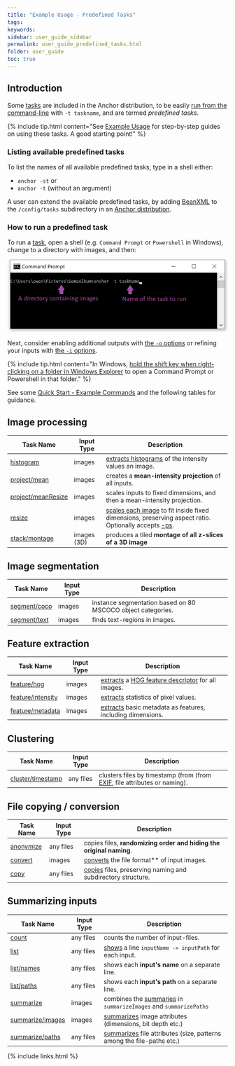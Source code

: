 ```yaml
---
title: "Example Usage - Predefined Tasks"
tags:
keywords:
sidebar: user_guide_sidebar
permalink: user_guide_predefined_tasks.html
folder: user_guide
toc: true
---
```


## Introduction

Some [tasks](/user_guide_tasks.html) are included in the Anchor distribution, to be easily
[run from the command-line](/user_guide_command_line.html) with `-t taskname`, and are termed *predefined tasks*.

{% include tip.html content="See [Example Usage](/user_guide_examples.html) for step-by-step guides on using these tasks. A good starting point!" %}

### Listing available predefined tasks

To list the names of all available predefined tasks, type in a shell either:

- `anchor -st` or
- `anchor -t` (without an argument)

A user can extend the available predefined tasks, by adding [BeanXML](/user_guide_bean_xml.html) to the `/config/tasks` subdirectory in an [Anchor distribution](/developer_guide_anchor_distribution.html).

### How to run a predefined task

To run a [task](/user_guide_tasks.html), open a shell (e.g. `Command Prompt` or `Powershell` in Windows), change to a directory with images, and then:

![commandPrompt_taskName.png](/images/user_guide/commandPrompt_taskName.png)

Next, consider enabling additional outputs with [the ``-o`` options](/user_guide_command_line.html#major-options) or refining your
inputs with [the ``-i`` options](/user_guide_command_line.html#major-options).

{% include tip.html content="In Windows, [hold the shift key when right-clicking on a folder in Windows Explorer](https://www.zdnet.com/article/windows-10-tip-the-fastest-smartest-ways-to-open-a-command-prompt/) to open a Command Prompt or Powershell in that folder." %}

See some [Quick Start - Example Commands](/index.html) and the following tables for guidance.

## Image processing 

| Task Name | Input Type | Description  |
|-----------|------------|--------------|
| [histogram](https://github.com/anchoranalysis/anchor-assembly/blob/master/anchor/src/main/resources/config/tasks/histogram.xml) | images | [extracts histograms](/user_guide_examples_histogram.html) of the intensity values an image. |
| [project/mean](https://github.com/anchoranalysis/anchor-assembly/blob/master/anchor/src/main/resources/config/tasks/project/mean.xml) | images | creates a **mean-intensity projection** of all inputs. |
| [project/meanResize](https://github.com/anchoranalysis/anchor-assembly/blob/master/anchor/src/main/resources/config/tasks/project/meanResize.xml) | images | scales inputs to fixed dimensions, and then a mean-intensity projection. |
| [resize](https://github.com/anchoranalysis/anchor-assembly/blob/master/anchor/src/main/resources/config/tasks/resize.xml) | images | [scales each image](/user_guide_examples_resizing_images.html) to fit inside fixed dimensions, preserving aspect ratio. Optionally accepts [-ps](/user_guide_command_line.html#task-options). |
| [stack/montage](https://github.com/anchoranalysis/anchor-assembly/blob/master/anchor/src/main/resources/config/tasks/stack/montage.xml) | images (3D) | produces a tiled **montage of all z-slices of a 3D image** |

## Image segmentation

| Task Name | Input Type | Description  |
|-----------|------------|--------------|
| [segment/coco](https://github.com/anchoranalysis/anchor-assembly/blob/master/anchor/src/main/resources/config/tasks/segment/coco.xml) | images | instance segmentation based on 80 MSCOCO object categories. |
| [segment/text](https://github.com/anchoranalysis/anchor-assembly/blob/master/anchor/src/main/resources/config/tasks/segment/text.xml) | images | finds text-regions in images. |

## Feature extraction

| Task Name | Input Type | Description  |
|-----------|------------|--------------|
| [feature/hog](https://github.com/anchoranalysis/anchor-assembly/blob/master/anchor/src/main/resources/config/tasks/feature/hog.xml) | images | [extracts](/user_guide_examples_extracting_image_features.html) a [HOG feature descriptor](https://en.wikipedia.org/wiki/Histogram_of_oriented_gradients) for all images. |
| [feature/intensity](https://github.com/anchoranalysis/anchor-assembly/blob/master/anchor/src/main/resources/config/tasks/feature/intensity.xml) | images | [extracts](/user_guide_examples_extracting_image_features.html) statistics of pixel values. |
| [feature/metadata](https://github.com/anchoranalysis/anchor-assembly/blob/master/anchor/src/main/resources/config/tasks/feature/metadata.xml) | images | [extracts](/user_guide_examples_extracting_image_features.html) basic metadata as features, including dimensions. |

## Clustering

| Task Name | Input Type | Description  |
|-----------|------------|--------------|
| [cluster/timestamp](https://github.com/anchoranalysis/anchor-assembly/blob/master/anchor/src/main/resources/config/tasks/cluster/timestamp.xml) | any files | clusters files by timestamp (from (from [EXIF](https://en.wikipedia.org/wiki/Exif), file attributes or naming). |

## File copying / conversion 

| Task Name | Input Type | Description  |
|-----------|------------|--------------|
| [anonymize](https://github.com/anchoranalysis/anchor-assembly/blob/master/anchor/src/main/resources/config/tasks/anonymize.xml) | any files | copies files, **randomizing order and hiding the original naming**. |
| [convert](https://github.com/anchoranalysis/anchor-assembly/blob/master/anchor/src/main/resources/config/tasks/convert.xml) | images | [converts](/user_guide_examples_converting_copying_images.html#converting-images-to-a-different-file-format) the file format** of input images. |
| [copy](https://github.com/anchoranalysis/anchor-assembly/blob/master/anchor/src/main/resources/config/tasks/copy.xml) | any files | [copies](/user_guide_examples_converting_copying_images.html#copying-files) files, preserving naming and subdirectory structure. |

## Summarizing inputs

| Task Name | Input Type | Description  |
|-----------|------------|--------------|
| [count](https://github.com/anchoranalysis/anchor-assembly/blob/master/anchor/src/main/resources/config/tasks/count.xml) | any files | counts the number of input-files. |
| [list](https://github.com/anchoranalysis/anchor-assembly/blob/master/anchor/src/main/resources/config/tasks/list.xml) | any files | [shows](/user_guide_examples_investigating_images.html#searching-by-default) a line `inputName -> inputPath` for each input. |
| [list/names](https://github.com/anchoranalysis/anchor-assembly/blob/master/anchor/src/main/resources/config/tasks/list/names.xml) | any files | shows each **input's name** on a separate line. |
| [list/paths](https://github.com/anchoranalysis/anchor-assembly/blob/master/anchor/src/main/resources/config/tasks/list/paths.xml) | any files | shows each **input's path** on a separate line. |
| [summarize](https://github.com/anchoranalysis/anchor-assembly/blob/master/anchor/src/main/resources/config/tasks/summarize.xml) | images | combines the [summaries](/user_guide_examples_investigating_images.html#summarizing-images) in `summarizeImages` and `summarizePaths` |
| [summarize/images](https://github.com/anchoranalysis/anchor-assembly/blob/master/anchor/src/main/resources/config/tasks/summarize/images.xml) | images | [summarizes](/user_guide_examples_investigating_images.html#summarizing-images) image attributes (dimensions, bit depth etc.) |
| [summarize/paths](https://github.com/anchoranalysis/anchor-assembly/blob/master/anchor/src/main/resources/config/tasks/summarize/paths.xml) | any files | [summarizes](/user_guide_examples_investigating_images.html#summarizing-images) file attributes (size, patterns among the file-paths etc.) |

{% include links.html %}